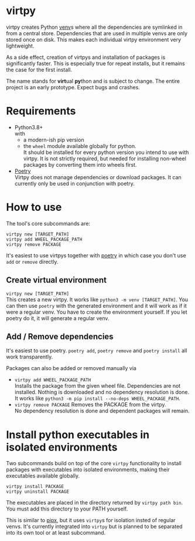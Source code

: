 # virtpy

virtpy creates Python [venv](https://docs.python.org/3/library/venv.html)s where all the dependencies are symlinked in from a central store. 
Dependencies that are used in multiple venvs are only stored once on disk. 
This makes each individual virtpy environment very lightweight.

As a side effect, creation of virtpys and installation of packages is significantly faster.
This is especially true for repeat installs, but it remains the case for the first install.

The name stands for <b>virt</b>ual <b>py</b>thon and is subject to change. The entire project is an early prototype. Expect bugs and crashes.

# Requirements
* Python3.8+  
  with
  * a modern-ish pip version
  * the `wheel` module available globally for python.  
    It should be installed for every python version you intend to use with virtpy. It is not strictly required, but needed
    for installing non-wheel packages by converting them into wheels first.
* [Poetry](https://github.com/python-poetry/poetry)  
  Virtpy does not manage dependencies or download packages. It can currently only be used in conjunction with poetry.

# How to use
The tool's core subcommands are:
```
virtpy new [TARGET_PATH]
virtpy add WHEEL_PACKAGE_PATH
virtpy remove PACKAGE
```

It's easiest to use virtpys together with [poetry](https://python-poetry.org/) in which case you don't use `add` or `remove` directly.

## Create virtual environment
`virtpy new [TARGET_PATH]`  
This creates a new virtpy.
It works like `python3 -m venv [TARGET_PATH]`.
You can then use `poetry` with the generated environment and it will work as if it were a regular venv.
You have to create the environment yourself.
If you let poetry do it, it will generate a regular venv.

## Add / Remove dependencies
It's easiest to use poetry. `poetry add`, `poetry remove` and `poetry install` all work transparently.

Packages can also be added or removed manually via
* `virtpy add WHEEL_PACKAGE_PATH`  
  Installs the package from the given wheel file.
  Dependencies are not installed.
  Nothing is downloaded and no dependency resolution is done.
  It works like `python3 -m pip install --no-deps WHEEL_PACKAGE_PATH`.
* `virtpy remove PACKAGE`
  Removes the PACKAGE from the virtpy.  
  No dependency resolution is done and dependent packages will remain.


# Install python executables in isolated environments
Two subcommands build on top of the core `virtpy` functionality to install packages with executables
into isolated environments, making their executables available globally.
```
virtpy install PACKAGE
virtpy uninstall PACKAGE
```
The executables are placed in the directory returned by `virtpy path bin`.
You must add this directory to your PATH yourself.

This is similar to [pipx](https://pypi.org/project/pipx/), but it uses `virtpy`s for isolation insted of regular venvs.
It's currently integrated into `virtpy` but is planned to be separated into its own tool or at least subcommand.
